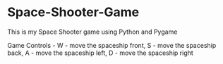 # Space-Shooter-Game
This is my Space Shooter game using Python and Pygame

Game Controls - 
    W - move the spaceship front,
    S - move the spaceship back,
    A - move the spaceship left,
    D - move the spaceship right
